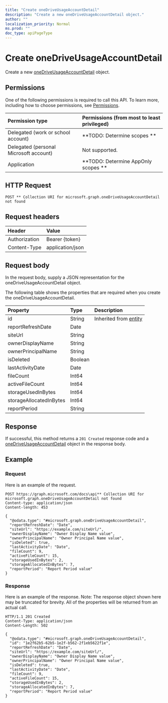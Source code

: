```yaml
---
title: "Create oneDriveUsageAccountDetail"
description: "Create a new oneDriveUsageAccountDetail object."
author: ""
localization_priority: Normal
ms.prod: ""
doc_type: apiPageType
---
```


# Create oneDriveUsageAccountDetail

Create a new [oneDriveUsageAccountDetail](../resources/onedriveusageaccountdetail.md) object.

## Permissions
One of the following permissions is required to call this API. To learn more, including how to choose permissions, see [Permissions](/concepts/permissions-reference.md).

|Permission type|Permissions (from most to least privileged)|
|:---|:---|
|Delegated (work or school account)|**TODO: Determine scopes **|
|Delegated (personal Microsoft account)|Not supported.|
|Application|**TODO: Determine AppOnly scopes **|

## HTTP Request
<!-- {
  "blockType": "ignored"
}
-->
``` http
POST ** Collection URI for microsoft.graph.oneDriveUsageAccountDetail not found
```

## Request headers
|Header|Value|
|:---|:---|
|Authorization|Bearer {token}|
|Content-Type|application/json|

## Request body
In the request body, supply a JSON representation for the oneDriveUsageAccountDetail object.

The following table shows the properties that are required when you create the oneDriveUsageAccountDetail.

|Property|Type|Description|
|:---|:---|:---|
|id|String| Inherited from [entity](../resources/entity.md)|
|reportRefreshDate|Date||
|siteUrl|String||
|ownerDisplayName|String||
|ownerPrincipalName|String||
|isDeleted|Boolean||
|lastActivityDate|Date||
|fileCount|Int64||
|activeFileCount|Int64||
|storageUsedInBytes|Int64||
|storageAllocatedInBytes|Int64||
|reportPeriod|String||



## Response
If successful, this method returns a `201 Created` response code and a [oneDriveUsageAccountDetail](../resources/onedriveusageaccountdetail.md) object in the response body.

## Example

### Request
Here is an example of the request.
<!-- {
  "blockType": "request",
  "name": "create_onedriveusageaccountdetail_from_"
}
-->
``` http
POST https://graph.microsoft.com/docs\api** Collection URI for microsoft.graph.oneDriveUsageAccountDetail not found
Content-type: application/json
Content-length: 453

{
  "@odata.type": "#microsoft.graph.oneDriveUsageAccountDetail",
  "reportRefreshDate": "Date",
  "siteUrl": "https://example.com/siteUrl/",
  "ownerDisplayName": "Owner Display Name value",
  "ownerPrincipalName": "Owner Principal Name value",
  "isDeleted": true,
  "lastActivityDate": "Date",
  "fileCount": 9,
  "activeFileCount": 15,
  "storageUsedInBytes": 2,
  "storageAllocatedInBytes": 7,
  "reportPeriod": "Report Period value"
}
```

### Response
Here is an example of the response. Note: The response object shown here may be truncated for brevity. All of the properties will be returned from an actual call.
<!-- {
  "blockType": "response",
  "truncated": true,
  "@odata.type": "microsoft.graph.onedriveusageaccountdetail"
}
-->
``` http
HTTP/1.1 201 Created
Content-Type: application/json
Content-Length: 502

{
  "@odata.type": "#microsoft.graph.oneDriveUsageAccountDetail",
  "id": "1e2f62b5-62b5-1e2f-b562-2f1eb5622f1e",
  "reportRefreshDate": "Date",
  "siteUrl": "https://example.com/siteUrl/",
  "ownerDisplayName": "Owner Display Name value",
  "ownerPrincipalName": "Owner Principal Name value",
  "isDeleted": true,
  "lastActivityDate": "Date",
  "fileCount": 9,
  "activeFileCount": 15,
  "storageUsedInBytes": 2,
  "storageAllocatedInBytes": 7,
  "reportPeriod": "Report Period value"
}
```


